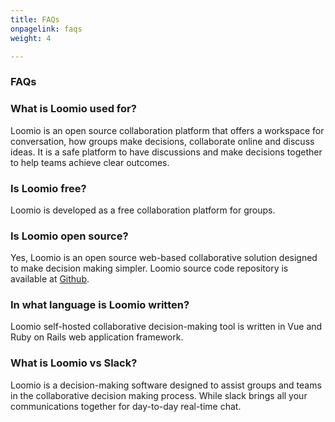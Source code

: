 ```yaml
---
title: FAQs
onpagelink: faqs
weight: 4

---
```


### FAQs

### What is Loomio used for?
Loomio is an open source collaboration platform that offers a workspace for conversation, how groups make decisions, collaborate online and discuss ideas. It is a safe platform to have discussions and make decisions together to help teams achieve clear outcomes.
### Is Loomio free?
Loomio is developed as a free collaboration platform for groups.
### Is Loomio open source?
Yes, Loomio is an open source web-based collaborative solution designed to make decision making simpler. Loomio source code repository is available at [Github](https://github.com/loomio/loomio).
### In what language is Loomio written?
Loomio self-hosted collaborative decision-making tool is written in Vue and Ruby on Rails web application framework.
### What is Loomio vs Slack?
Loomio is a decision-making software designed to assist groups and teams in the collaborative decision making process. While slack brings all your communications together for day-to-day real-time chat.